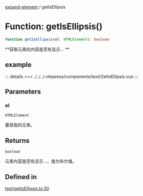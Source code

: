 [expand-element](../globals.md) / getIsEllipsis

# Function: getIsEllipsis()

```ts
function getIsEllipsis(el: HTMLElement): boolean
```

**获取元素的内容是否有显示... **

<Badge type="tip" text="version: v0.0.4+" />

<script setup>
  import GetIsEllipsis from './../../.vitepress/components/text/GetIsEllipsis.vue'
</script>

## example

<GetIsEllipsis></GetIsEllipsis>

::: details
<<< ./../../.vitepress/components/text/GetIsEllipsis.vue
:::

## Parameters

### el

`HTMLElement`

要获取的元素。

## Returns

`boolean`

元素内容是否有显示...，值为布尔值。

## Defined in

[text/getIsEllipsis.ts:30](https://github.com/fxss5201/expand-element/blob/main/lib/text/getIsEllipsis.ts#L30)
